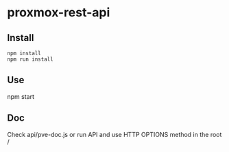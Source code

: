# proxmox-rest-api

## Install

    npm install
    npm run install

## Use

 npm start
 
 
## Doc
 
 Check api/pve-doc.js or run API and use HTTP OPTIONS method in the root /
